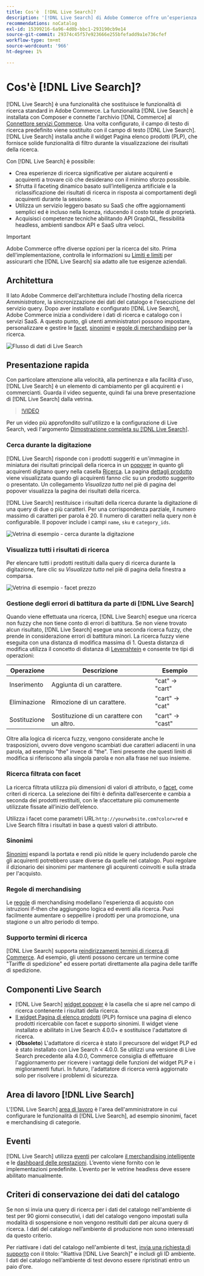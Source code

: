 ```yaml
---
title: Cos'è  [!DNL Live Search]?
description: '[!DNL Live Search] di Adobe Commerce offre un’esperienza di ricerca rapida, pertinente e intuitiva.'
recommendations: noCatalog
exl-id: 15399216-6a96-4d0b-bbc1-293190cb9e14
source-git-commit: 29374c45f57e923666e255bfefadd9a1e736cfef
workflow-type: tm+mt
source-wordcount: '966'
ht-degree: 1%

---
```


# Cos&#39;è [!DNL Live Search]?

[!DNL Live Search] è una funzionalità che sostituisce le funzionalità di ricerca standard in Adobe Commerce. La funzionalità [!DNL Live Search] è installata con Composer e connette l&#39;archivio [!DNL Commerce] al [Connettore servizi Commerce](../landing/saas.md). Una volta configurato, il campo di testo di ricerca predefinito viene sostituito con il campo di testo [!DNL Live Search]. [!DNL Live Search] installa anche il widget Pagina elenco prodotti (PLP), che fornisce solide funzionalità di filtro durante la visualizzazione dei risultati della ricerca.

Con [!DNL Live Search] è possibile:

- Crea esperienze di ricerca significative per aiutare acquirenti e acquirenti a trovare ciò che desiderano con il minimo sforzo possibile.
- Sfrutta il faceting dinamico basato sull’intelligenza artificiale e la riclassificazione dei risultati di ricerca in risposta ai comportamenti degli acquirenti durante la sessione.
- Utilizza un servizio leggero basato su SaaS che offre aggiornamenti semplici ed è incluso nella licenza, riducendo il costo totale di proprietà.
- Acquisisci competenze tecniche abilitando API GraphQL, flessibilità headless, ambienti sandbox API e SaaS ultra veloci.

>[!IMPORTANT]
>
>Adobe Commerce offre diverse opzioni per la ricerca del sito. Prima dell&#39;implementazione, controlla le informazioni su [Limiti e limiti](boundaries-limits.md) per assicurarti che [!DNL Live Search] sia adatto alle tue esigenze aziendali.

## Architettura

Il lato Adobe Commerce dell&#39;architettura include l&#39;hosting della ricerca *Amministratore*, la sincronizzazione dei dati del catalogo e l&#39;esecuzione del servizio query. Dopo aver installato e configurato [!DNL Live Search], Adobe Commerce inizia a condividere i dati di ricerca e catalogo con i servizi SaaS. A questo punto, gli utenti amministratori possono impostare, personalizzare e gestire le [facet](facets.md), [sinonimi](synonyms.md) e [regole di merchandising](category-merch.md) per la ricerca.

![Flusso di dati di Live Search](assets/ls-cs-data-flow.png)

## Presentazione rapida

Con particolare attenzione alla velocità, alla pertinenza e alla facilità d&#39;uso, [!DNL Live Search] è un elemento di cambiamento per gli acquirenti e i commercianti. Guarda il video seguente, quindi fai una breve presentazione di [!DNL Live Search] dalla vetrina.

>[!VIDEO](https://video.tv.adobe.com/v/3418797?learn=on)

Per un video più approfondito sull&#39;utilizzo e la configurazione di Live Search, vedi l&#39;argomento [Dimostrazione completa su [!DNL Live Search]](https://experienceleague.adobe.com/it/docs/commerce-learn/tutorials/getting-started/capabilities/live-search-full-demonstration).

### Cerca durante la digitazione

[!DNL Live Search] risponde con i prodotti suggeriti e un&#39;immagine in miniatura dei risultati principali della ricerca in un [popover](storefront-popover.md) in quanto gli acquirenti digitano query nella casella [Ricerca](https://experienceleague.adobe.com/it/docs/commerce-admin/catalog/catalog/search/search). La pagina [dettagli prodotto](https://experienceleague.adobe.com/it/docs/commerce-admin/start/storefront/storefront) viene visualizzata quando gli acquirenti fanno clic su un prodotto suggerito o presentato. Un collegamento _Visualizza tutto_ nel piè di pagina del popover visualizza la pagina dei risultati della ricerca.

[!DNL Live Search] restituisce i risultati della ricerca durante la digitazione di una query di due o più caratteri. Per una corrispondenza parziale, il numero massimo di caratteri per parola è 20. Il numero di caratteri nella query non è configurabile. Il popover include i campi `name`, `sku` e `category_ids`.

![Vetrina di esempio - cerca durante la digitazione](assets/storefront-search-as-you-type.png)

### Visualizza tutti i risultati di ricerca

Per elencare tutti i prodotti restituiti dalla query di ricerca durante la digitazione, fare clic su _Visualizza tutto_ nel piè di pagina della finestra a comparsa.

![Vetrina di esempio - facet prezzo](assets/storefront-view-all-search-results.png)

### Gestione degli errori di battitura da parte di [!DNL Live Search]

Quando viene effettuata una ricerca, [!DNL Live Search] esegue una ricerca non fuzzy che non tiene conto di errori di battitura. Se non viene trovato alcun risultato, [!DNL Live Search] esegue una seconda ricerca fuzzy, che prende in considerazione errori di battitura minori. La ricerca fuzzy viene eseguita con una distanza di modifica massima di 1. Questa distanza di modifica utilizza il concetto di distanza di [Levenshtein](https://en.wikipedia.org/wiki/Levenshtein_distance) e consente tre tipi di operazioni:

| Operazione | Descrizione | Esempio |
|---|---|---|
| Inserimento | Aggiunta di un carattere. | &quot;cat&quot; -> &quot;cart&quot; |
| Eliminazione | Rimozione di un carattere. | &quot;cart&quot; -> &quot;cat&quot; |
| Sostituzione | Sostituzione di un carattere con un altro. | &quot;cart&quot; -> &quot;cast&quot; |

Oltre alla logica di ricerca fuzzy, vengono considerate anche le trasposizioni, ovvero dove vengono scambiati due caratteri adiacenti in una parola, ad esempio &quot;the&quot; invece di &quot;the&quot;. Tieni presente che questi limiti di modifica si riferiscono alla singola parola e non alla frase nel suo insieme.

### Ricerca filtrata con facet

La ricerca filtrata utilizza più dimensioni di valori di attributo, o [facet](facets.md), come criteri di ricerca. La selezione dei filtri è definita dall’esercente e cambia a seconda dei prodotti restituiti, con le sfaccettature più comunemente utilizzate fissate all’inizio dell’elenco.

Utilizza i facet come parametri URL:`http://yourwebsite.com?color=red` e Live Search filtra i risultati in base a questi valori di attributo.

### Sinonimi

[Sinonimi](synonyms.md) espandi la portata e rendi più nitide le query includendo parole che gli acquirenti potrebbero usare diverse da quelle nel catalogo. Puoi regolare il dizionario dei sinonimi per mantenere gli acquirenti coinvolti e sulla strada per l&#39;acquisto.

### Regole di merchandising

Le [regole](rules.md) di merchandising modellano l&#39;esperienza di acquisto con istruzioni if-then che aggiungono logica ed eventi alla ricerca. Puoi facilmente aumentare o seppellire i prodotti per una promozione, una stagione o un altro periodo di tempo.

### Supporto termini di ricerca

[!DNL Live Search] supporta [reindirizzamenti termini di ricerca di Commerce](https://experienceleague.adobe.com/it/docs/commerce-admin/catalog/catalog/search/search-terms). Ad esempio, gli utenti possono cercare un termine come &quot;Tariffe di spedizione&quot; ed essere portati direttamente alla pagina delle tariffe di spedizione.

## Componenti Live Search

- [!DNL Live Search] [widget popover](storefront-popover.md) è la casella che si apre nel campo di ricerca contenente i risultati della ricerca.
- [Il widget Pagina di elenco prodotti](plp-styling.md) (PLP) fornisce una pagina di elenco prodotti ricercabile con facet e supporto sinonimi. Il widget viene installato e abilitato in Live Search 4.0.0+ e sostituisce l&#39;adattatore di ricerca.
- (**Obsoleto**) L&#39;adattatore di ricerca è stato il precursore del widget PLP ed è stato installato con Live Search &lt; 4.0.0. Se utilizzi una versione di Live Search precedente alla 4.0.0, Commerce consiglia di effettuare l&#39;aggiornamento per ricevere i vantaggi delle funzioni del widget PLP e i miglioramenti futuri. In futuro, l&#39;adattatore di ricerca verrà aggiornato solo per risolvere i problemi di sicurezza.

## Area di lavoro [!DNL Live Search]

L&#39;[!DNL Live Search] [area di lavoro](workspace.md) è l&#39;area dell&#39;amministratore in cui configurare le funzionalità di [!DNL Live Search], ad esempio sinonimi, facet e merchandising di categorie.

## Eventi

[!DNL Live Search] utilizza [eventi](events.md) per calcolare [il merchandising intelligente](category-merch.md) e le [dashboard delle prestazioni](performance.md). L’evento viene fornito con le implementazioni predefinite. L’evento per le vetrine headless deve essere abilitato manualmente.

## Criteri di conservazione dei dati del catalogo

Se non si invia una query di ricerca per i dati del catalogo nell&#39;ambiente di test per 90 giorni consecutivi, i dati del catalogo vengono impostati sulla modalità di sospensione e non vengono restituiti dati per alcuna query di ricerca. I dati del catalogo nell’ambiente di produzione non sono interessati da questo criterio.

Per riattivare i dati del catalogo nell&#39;ambiente di test, [invia una richiesta di supporto](https://experienceleague.adobe.com/it/docs/commerce-knowledge-base/kb/help-center-guide/magento-help-center-user-guide#experience-league-start-page) con il titolo: &quot;Riattiva [!DNL Live Search]&quot; e includi gli ID ambiente. I dati del catalogo nell’ambiente di test devono essere ripristinati entro un paio d’ore.
